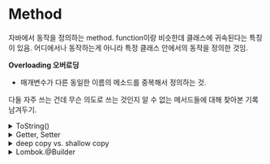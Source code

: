 # Method

자바에서 동작을 정의하는 method. function이랑 비슷한데 클래스에 귀속된다는 특징이 있음. 어디에서나 동작하는게 아니라 특정 클래스 안에서의 동작을 정의한 것임.  &#x20;



**Overloading 오버로딩**

* 매개변수가 다른 동일한 이름의 메소드를 중복해서 정의하는 것.&#x20;





다들 자주 쓰는 건데 무슨 의도로 쓰는 것인지 알 수 없는 메서드들에 대해 찾아본 기록 남겨두기.&#x20;

<details>

<summary>ToString() </summary>

객체의 정보를 리턴하는 매서드, 해당 Class에 toString을 override하지 않으면 Object의 toString 결과를 출력함.&#x20;

* example
  * examClass@15db9742&#x20;
  * getClass().getName() + @ + hashCode값을 16진수화 시킨 것
* 이것으로는 디버깅 불가함 -> 실질적인 값이 궁금함&#x20;
* 그래서 해당 Class를 기준으로 override함
* 디버깅이나 trace를 위한 의미있는 정보를 가진 필드를 오버라이드 할 필요 있음

참고출처  [https://codingdog.tistory.com/entry/java-toString-%EB%A9%94%EC%84%9C%EB%93%9C-%EA%B0%9D%EC%B2%B4%EC%9D%98-%EC%A0%95%EB%B3%B4%EB%A5%BC-%EC%B6%9C%EB%A0%A5%ED%95%9C%EB%8B%A4](https://codingdog.tistory.com/entry/java-toString-%EB%A9%94%EC%84%9C%EB%93%9C-%EA%B0%9D%EC%B2%B4%EC%9D%98-%EC%A0%95%EB%B3%B4%EB%A5%BC-%EC%B6%9C%EB%A0%A5%ED%95%9C%EB%8B%A4)

</details>

<details>

<summary>Getter, Setter</summary>

* 외부에서 필드로 직접적으로 접근하는 것을 막고, 메서드를 통해 필드에 접근하도록 함. ( 필드의 접근제어자는 private로 정의함 )
* 이름처럼 뭔가를 가져다주거나, 값을 설정하는 동작을 함. 접근, 설정 시  예외처리를 추가 할 수 있음 (직접 접근을 막고 중간에 레이어를 둔다는 식&#x20;

<!---->

* [https://velog.io/@cksdnr066/getter-%EC%99%80-setter-%EB%8A%94-%EC%99%9C-%EC%82%AC%EC%9A%A9%ED%95%98%EB%8A%94%EA%B1%B8%EA%B9%8C](https://velog.io/@cksdnr066/getter-%EC%99%80-setter-%EB%8A%94-%EC%99%9C-%EC%82%AC%EC%9A%A9%ED%95%98%EB%8A%94%EA%B1%B8%EA%B9%8C)

</details>

<details>

<summary>deep copy vs. shallow copy</summary>

* 주소를 복사할지 (shallow copy) 객체 자체를 복사(deep copy)해서 새로 만들지.?
* 주소를 복사하면 값을 바꾸는 경우 원본의 값이 바뀌어 버림&#x20;
* 복사해서 먼가 변경하고 싶은데 원본은 영향 받지 않게 하고 싶을때 deep copy 사용&#x20;

(참고) [https://jackjeong.tistory.com/100](https://jackjeong.tistory.com/100)

</details>

<details>

<summary>Lombok.@Builder</summary>

* 생성자에 매개변수가 많을 때. builder class를 만들면 유용함.
  * 매핑관계를 한눈에 확인할 수 있기 떄문임.&#x20;
* Lombok의 @Builder는 간단히 어노테이션으로 builder class를 작성하지 않아도 bulider를 사용할 수 있게 해줌&#x20;

[https://velog.io/@becolorful/Lombok-Builder-%EA%B0%84%EB%8B%A8-%EC%A0%95%EB%A6%AC](https://velog.io/@becolorful/Lombok-Builder-%EA%B0%84%EB%8B%A8-%EC%A0%95%EB%A6%AC)

{% code title="Esg150_YtmToSpotSw.class" %}
```java
SmithWilsonKicsBts swBts = SmithWilsonKicsBts.of()
               .baseDate(DateUtil.convertFrom(baseYmd))
               .ytmCurveHisList(ytmRst)
               .alphaApplied(alphaApplied)			 
               .freq(freq)
               .build();
```
{% endcode %}

{% code title="SmithWilsonKicsBts.class" %}
```java
@Builder(builderClassName="of", builderMethodName="of")
public SmithWilsonKicsBts(LocalDate baseDate, List<IrCurveYtm> ytmCurveHisList, Double alphaApplied, Boolean isRealNumber, Integer freq, Double liqPrem) {				
  super();		
  this.baseDate = baseDate;		
  this.setTermStructureYtm(ytmCurveHisList);
  this.setLastLiquidPoint(this.tenor[this.tenor.length-1]);
  this.isRealNumber = (isRealNumber == null ? true : isRealNumber);		
  this.alphaApplied = (alphaApplied == null ? 0.1  : alphaApplied);		
  this.freq         = (freq         == null ? 2    : freq        );
  this.liqPrem      = (liqPrem      == null ? 0.0  : liqPrem     );
  
  double toRealScale = this.isRealNumber ? 1 : 0.01;
  for(int i=0; i<this.iRateBase.length; i++) this.iRateBase[i] = toRealScale * this.iRateBase[i];		
      
  this.ltfr = this.iRateBase[this.iRateBase.length-1];
  this.ltfrT = (int) this.lastLiquidPoint;
  this.ltfrCont = irDiscToCont(this.ltfr);
  this.liqPrem = toRealScale * this.liqPrem;
}
```
{% endcode %}

</details>

